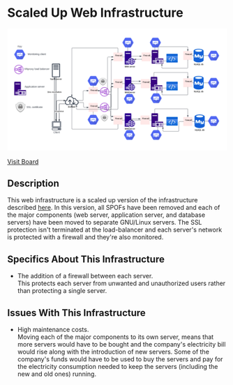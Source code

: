 # Scaled Up Web Infrastructure

![Image of a scaled up web infrastructure](3-scale_up.png)

[Visit Board](https://miro.com/app/board/uXjVOfMRh90=/)

## Description

This web infrastructure is a scaled up version of the infrastructure described [here](2-secured_and_monitored_web_infrastructure.md). In this version, all SPOFs have been removed and each of the major components (web server, application server, and database servers) have been moved to separate GNU/Linux servers. The SSL protection isn't terminated at the load-balancer and each server's network is protected with a firewall and they're also monitored.

## Specifics About This Infrastructure

+ The addition of a firewall between each server.<br/>This protects each server from unwanted and unauthorized users rather than protecting a single server.

## Issues With This Infrastructure

+ High maintenance costs.<br/>Moving each of the major components to its own server, means that more servers would have to be bought and the company's electricity bill would rise along with the introduction of new servers. Some of the company's funds would have to be used to buy the servers and pay for the electricity consumption needed to keep the servers (including the new and old ones) running.
